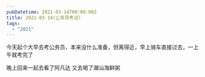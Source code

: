 ```yaml
---
pubDatetime: 2021-03-14T00:00:00Z
title: 2021-03-14(公务员考试)
tags:
  - "2021"
---
```


今天起个大早去考公务员，本来没什么准备，但离得近，早上骑车直接过去，一上午就考完了

晚上回来一起去看了阿凡达
又去喝了潮汕海鲜粥
